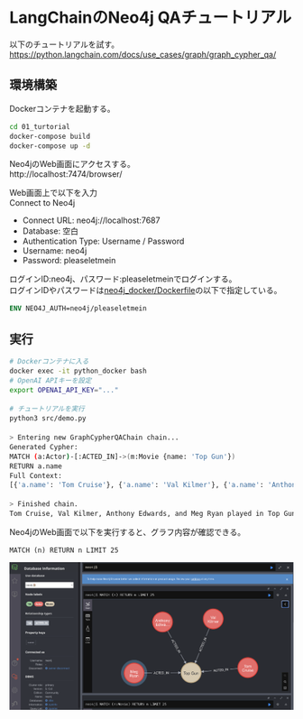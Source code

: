 # LangChainのNeo4j QAチュートリアル

以下のチュートリアルを試す。  
https://python.langchain.com/docs/use_cases/graph/graph_cypher_qa/

## 環境構築

Dockerコンテナを起動する。  
```bash
cd 01_turtorial
docker-compose build
docker-compose up -d
```

Neo4jのWeb画面にアクセスする。  
http://localhost:7474/browser/  

Web画面上で以下を入力  
Connect to Neo4j  
* Connect URL: neo4j://localhost:7687
* Database: 空白
* Authentication Type: Username / Password
* Username: neo4j
* Password: pleaseletmein

ログインID:neo4j、パスワード:pleaseletmeinでログインする。  
ログインIDやパスワードは[neo4j_docker/Dockerfile](neo4j_docker/Dockerfile)の以下で指定している。
```Dockerfile
ENV NEO4J_AUTH=neo4j/pleaseletmein  
```

## 実行

```bash
# Dockerコンテナに入る
docker exec -it python_docker bash
# OpenAI APIキーを設定
export OPENAI_API_KEY="..."

# チュートリアルを実行
python3 src/demo.py

> Entering new GraphCypherQAChain chain...
Generated Cypher:
MATCH (a:Actor)-[:ACTED_IN]->(m:Movie {name: 'Top Gun'})
RETURN a.name
Full Context:
[{'a.name': 'Tom Cruise'}, {'a.name': 'Val Kilmer'}, {'a.name': 'Anthony Edwards'}, {'a.name': 'Meg Ryan'}]

> Finished chain.
Tom Cruise, Val Kilmer, Anthony Edwards, and Meg Ryan played in Top Gun.
```

Neo4jのWeb画面で以下を実行すると、グラフ内容が確認できる。  
```cypher
MATCH (n) RETURN n LIMIT 25
```  

![Neo4j画像](images/neo4j.png)